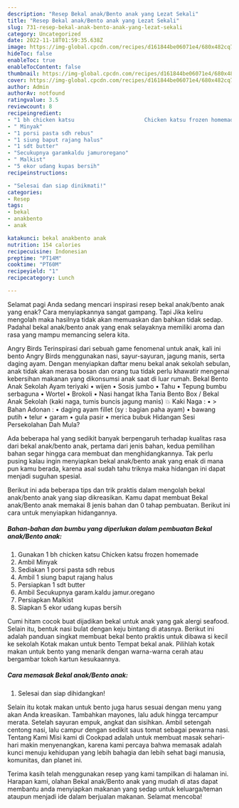 ```yaml
---
description: "Resep Bekal anak/Bento anak yang Lezat Sekali"
title: "Resep Bekal anak/Bento anak yang Lezat Sekali"
slug: 731-resep-bekal-anak-bento-anak-yang-lezat-sekali
category: Uncategorized
date: 2022-11-18T01:59:35.638Z
image: https://img-global.cpcdn.com/recipes/d161844be06071e4/680x482cq70/bekal-anakbento-anak-foto-resep-utama.jpg
hideToc: false
enableToc: true
enableTocContent: false
thumbnail: https://img-global.cpcdn.com/recipes/d161844be06071e4/680x482cq70/bekal-anakbento-anak-foto-resep-utama.jpg
cover: https://img-global.cpcdn.com/recipes/d161844be06071e4/680x482cq70/bekal-anakbento-anak-foto-resep-utama.jpg
author: Admin
authorAv: notfound
ratingvalue: 3.5
reviewcount: 8
recipeingredient:
- "1 bh chicken katsu                      Chicken katsu frozen homemade"
- " Minyak"
- "1 porsi pasta sdh rebus"
- "1 siung baput rajang halus"
- "1 sdt butter"
- "Secukupnya garamkaldu jamuroregano"
- " Malkist"
- "5 ekor udang kupas bersih"
recipeinstructions:

- "Selesai dan siap dinikmati!"
categories:
- Resep
tags:
- bekal
- anakbento
- anak

katakunci: bekal anakbento anak 
nutrition: 154 calories
recipecuisine: Indonesian
preptime: "PT14M"
cooktime: "PT60M"
recipeyield: "1"
recipecategory: Lunch

---
```



Selamat pagi Anda sedang mencari inspirasi resep bekal anak/bento anak yang enak? Cara menyiapkannya sangat gampang. Tapi Jika keliru mengolah maka hasilnya tidak akan memuaskan dan bahkan tidak sedap. Padahal bekal anak/bento anak yang enak selayaknya memiliki aroma dan rasa yang mampu memancing selera kita.


Angry Birds Terinspirasi dari sebuah game fenomenal untuk anak, kali ini bento Angry Birds menggunakan nasi, sayur-sayuran, jagung manis, serta daging ayam. Dengan menyiapkan daftar menu bekal anak sekolah sebulan, anak tidak akan merasa bosan dan orang tua tidak perlu khawatir mengenai kebersihan makanan yang dikonsumsi anak saat di luar rumah. Bekal Bento Anak Sekolah Ayam teriyaki • wijen • Sosis jumbo • Tahu • Tepung bumbu serbaguna • Wortel • Brokoli • Nasi hangat Ikha Tania Bento Box / Bekal Anak Sekolah (kaki naga, tumis buncis jagung manis) 💥 Kaki Naga : • &gt; Bahan Adonan : • daging ayam fillet (sy : bagian paha ayam) • bawang putih • telur • garam • gula pasir • merica bubuk Hidangan Sesi Persekolahan Dah Mula?

Ada beberapa hal yang sedikit banyak berpengaruh terhadap kualitas rasa dari bekal anak/bento anak, pertama dari jenis bahan, kedua pemilihan bahan segar hingga cara membuat dan menghidangkannya. Tak perlu pusing kalau ingin menyiapkan bekal anak/bento anak yang enak di mana pun kamu berada, karena asal sudah tahu triknya maka hidangan ini dapat menjadi suguhan spesial.


Berikut ini ada beberapa tips dan trik praktis dalam mengolah bekal anak/bento anak yang siap dikreasikan. Kamu dapat membuat Bekal anak/Bento anak memakai 8 jenis bahan dan 0 tahap pembuatan. Berikut ini cara untuk menyiapkan hidangannya.

<!--inarticleads1-->

##### Bahan-bahan dan bumbu yang diperlukan dalam pembuatan Bekal anak/Bento anak:

1. Gunakan 1 bh chicken katsu                      Chicken katsu frozen homemade
1. Ambil  Minyak
1. Sediakan 1 porsi pasta sdh rebus
1. Ambil 1 siung baput rajang halus
1. Persiapkan 1 sdt butter
1. Ambil Secukupnya garam.kaldu jamur.oregano
1. Persiapkan  Malkist
1. Siapkan 5 ekor udang kupas bersih


Cumi hitam cocok buat dijadikan bekal untuk anak yang gak alergi seafood. Selain itu, bentuk nasi bulat dengan keju bintang di atasnya. Berikut ini adalah panduan singkat membuat bekal bento praktis untuk dibawa si kecil ke sekolah Kotak makan untuk bento Tempat bekal anak. Pilihlah kotak makan untuk bento yang menarik dengan warna-warna cerah atau bergambar tokoh kartun kesukaannya. 

<!--inarticleads2-->

##### Cara memasak Bekal anak/Bento anak:


1. Selesai dan siap dihidangkan!

Selain itu kotak makan untuk bento juga harus sesuai dengan menu yang akan Anda kreasikan. Tambahkan mayones, lalu aduk hingga tercampur merata. Setelah sayuran empuk, angkat dan sisihkan. Ambil setengah centong nasi, lalu campur dengan sedikit saus tomat sebagai pewarna nasi. Tentang Kami Misi kami di Cookpad adalah untuk membuat masak sehari-hari makin menyenangkan, karena kami percaya bahwa memasak adalah kunci menuju kehidupan yang lebih bahagia dan lebih sehat bagi manusia, komunitas, dan planet ini. 

Terima kasih telah menggunakan resep yang kami tampilkan di halaman ini. Harapan kami, olahan Bekal anak/Bento anak yang mudah di atas dapat membantu anda menyiapkan makanan yang sedap untuk keluarga/teman ataupun menjadi ide dalam berjualan makanan. Selamat mencoba!
